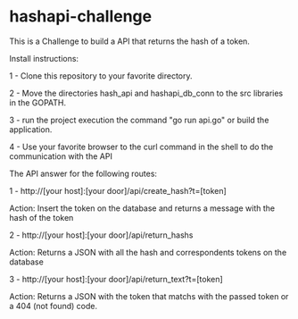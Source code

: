 # hashapi-challenge
This is a Challenge to build a API that returns the hash of a token.


Install instructions:

1 - Clone this repository to your favorite directory.

2 - Move the directories hash_api and hashapi_db_conn to the src libraries in
the GOPATH.

3 - run the project execution the command "go run api.go" or build the
application.

4 - Use your favorite browser to the curl command in the shell to do the
communication with the API


The API answer for the following routes:

1 - http://[your host]:[your door]/api/create_hash?t=[token]

Action: Insert the token on the database and returns a message with the hash of
the token

2 - http://[your host]:[your door]/api/return_hashs

Action: Returns a JSON with all the hash and correspondents tokens on the database

3 - http://[your host]:[your door]/api/return_text?t=[token]

Action: Returns a JSON with the token that matchs with the passed token or a
404 (not found) code.
